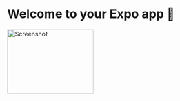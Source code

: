 # Welcome to your Expo app 👋
<img src="https://github.com/user-attachments/assets/d3773249-ff29-48ba-800f-e2d38be5208e" alt="Screenshot" width="200" height="150">

